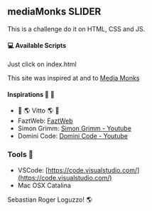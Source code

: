 ## mediaMonks SLIDER
This is a challenge do it on HTML, CSS and JS.

#### 💻 Available Scripts

Just click on index.html

This site was inspired at and to [Media Monks](https://www.mediamonks.com/)

#### Inspirations 🤯 🧠
- 🌈 🌎  Vitto 🌎 🏹
- FaztWeb: [FaztWeb](https://www.faztweb.com/)
- Simon Grimm: [Simon Grimm - Youtube](https://www.youtube.com/channel/UCZZPgUIorPao48a1tBYSDgg)
- Domini Code: [Domini Code - Youtube](https://www.youtube.com/channel/UC3QuZuJr2_EOUak8bWUd74A)

### Tools 🧩
- VSCode: [https://code.visualstudio.com/](https://code.visualstudio.com/)
- Mac OSX Catalina


Sebastian Roger Loguzzo! 🌎
